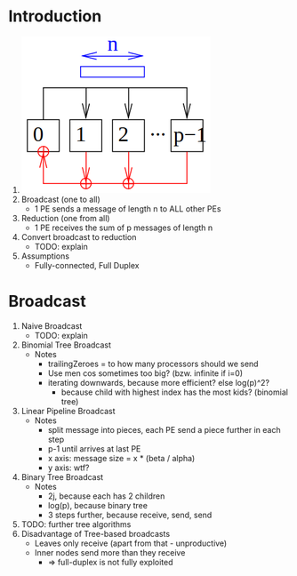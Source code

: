 # Introduction
1. ![image](images/broadcast_and_reduce.png)
1. Broadcast (one to all)
    - 1 PE sends a message of length n to ALL other PEs
1. Reduction (one from all)
    - 1 PE receives the sum of p messages of length n
1. Convert broadcast to reduction
    - TODO: explain
1. Assumptions
    - Fully-connected, Full Duplex



# Broadcast
1. Naive Broadcast
    - TODO: explain
1. Binomial Tree Broadcast
    - Notes
        * trailingZeroes = to how many processors should we send
        * Use men cos sometimes too big? (bzw. infinite if i=0)
        * iterating downwards, because more efficient? else log(p)^2?
            + because child with highest index has the most kids? (binomial tree)
1. Linear Pipeline Broadcast
    - Notes
        * split message into pieces, each PE send a piece further in each step
        * p-1 until arrives at last PE
        * x axis: message size = x * (beta / alpha)
        * y axis: wtf?
1. Binary Tree Broadcast
    - Notes
        * 2j, because each has 2 children
        * log(p), because binary tree
        * 3 steps further, because receive, send, send
1. TODO: further tree algorithms
1. Disadvantage of Tree-based broadcasts
    - Leaves only receive (apart from that - unproductive)
    - Inner nodes send more than they receive
        * => full-duplex is not fully exploited
